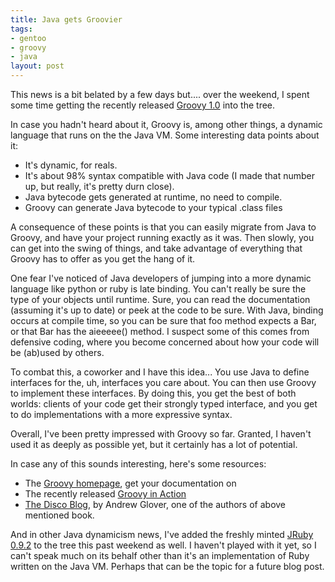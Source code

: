 ```yaml
--- 
title: Java gets Groovier
tags: 
- gentoo
- groovy
- java
layout: post
---
```


<p>This news is a bit belated by a few days but.... over the weekend, I spent some time getting the recently released <a href="http://groovy.codehaus.org">Groovy 1.0</a> into the tree.</p>

<p>In case you hadn't heard about it, Groovy is, among other things, a dynamic language that runs on the the Java VM. Some interesting data points about it:</p>

<ul>
  <li>It's dynamic, for reals.</li>
  <li>It's about 98% syntax compatible with Java code (I made that number up, but really, it's pretty durn close).</li>
  <li>Java bytecode gets generated at runtime, no need to compile.</li>
  <li>Groovy can generate Java bytecode to your typical .class files</li></ul>

<p>A consequence of these points is that you can easily migrate from Java to Groovy, and have your project running exactly as it was. Then slowly, you can get into the swing of things, and take advantage of everything that Groovy has to offer as you get the hang of it.</p>

<p>One fear I've noticed of Java developers of jumping into a more dynamic language like python or ruby is late binding. You can't really be sure the type of your objects until runtime. Sure, you can read the documentation (assuming it's up to date) or peek at the code to be sure. With Java, binding occurs at compile time, so you can be sure that foo method expects a Bar, or that Bar has the aieeeee() method. I suspect some of this comes from defensive coding, where you become concerned about how your code will be (ab)used by others. </p>

<p>To combat this, a coworker and I have this idea... You use Java to define interfaces for the, uh, interfaces you care about. You can then use Groovy to implement these interfaces. By doing this, you get the best of both worlds: clients of your code get their strongly typed interface, and you get to do implementations with a more expressive syntax.</p>

<p>Overall, I've been pretty impressed with Groovy so far. Granted, I haven't used it as deeply as possible yet, but it certainly has a lot of potential.</p>

<p>In case any of this sounds interesting, here's some resources:</p>

<ul>
<li>The <a href="http://groovy.codehaus.org">Groovy homepage</a>, get your documentation on</li>
<li>The recently released <a href="http://www.amazon.com/gp/product/1932394842">Groovy in Action</a></li>
<li><a href="http://thediscoblog.com/">The Disco Blog</a>, by Andrew Glover, one of the authors of above mentioned book.</li></ul>

<p>And in other Java dynamicism news, I've added the freshly minted <a href="http://jruby.codehaus.org">JRuby 0.9.2</a> to the tree this past weekend as well. I haven't played with it yet, so I can't speak much on its behalf other than it's an implementation of Ruby written on the Java VM. Perhaps that can be the topic for a future blog post.</p>					
